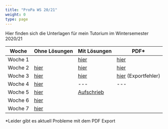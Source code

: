 ```yaml
---
title: "ProPa WS 20/21"
weight: 0
type: page
---
```

Hier finden sich die Unterlagen für mein Tutorium im Wintersemester 2020/21

| Woche					| Ohne Lösungen					| Mit Lösungen					| PDF*						|
|-----------------------|-------------------------------|-------------------------------|---------------------------|
| Woche 1				| 								| [hier](Tutorium_1.html)			| [hier](Tutorium_1.pdf)	|
| Woche 2				| [hier](Tutorium_2_pre.html)		| [hier](Tutorium_2.html)			| [hier](Tutorium_2.pdf)	|
| Woche 3				| [hier](Tutorium_3_pre.html)		| [hier](Tutorium_3.html)			| [hier](Tutorium_3.pdf) (Exportfehler)	|
| Woche 4				| [hier](Tutorium_4_pre.html)		| ---							| ---						|
| Woche 5				| [hier](Tutorium_5_pre.html)		| [Aufschrieb](Tutorium_5.pdf)	|							|
| Woche 6				| [hier](Tutorium_6_pre.html)		|								|							|
| Woche 7				| [hier](Tutorium_7_pre.html)		|								|							|

*Leider gibt es aktuell Probleme mit dem PDF Export